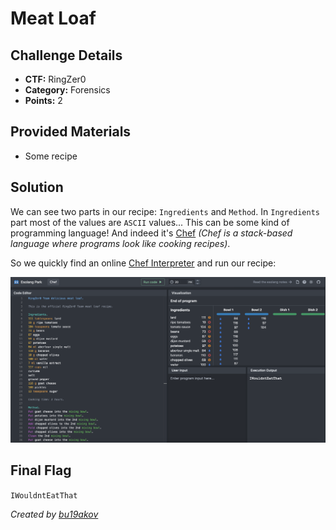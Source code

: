 # Meat Loaf

## Challenge Details 

- **CTF:** RingZer0
- **Category:** Forensics
- **Points:** 2

## Provided Materials

- Some recipe

## Solution

We can see two parts in our recipe: `Ingredients` and `Method`. In `Ingredients` part most of the values are `ASCII` values... This can be some kind of programming language! And indeed it's [Chef](https://esolangs.org/wiki/Chef) *(Chef is a stack-based language where programs look like cooking recipes)*. 

So we quickly find an online [Chef Interpreter](https://esolangpark.vercel.app/ide/chef) and run our recipe:

![chef](./chef.jpg)

## Final Flag

`IWouldntEatThat `

*Created by [bu19akov](https://github.com/bu19akov)*